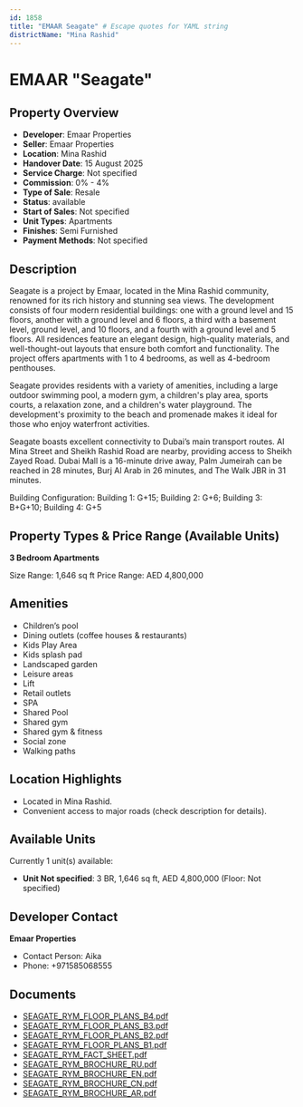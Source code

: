 ```yaml
---
id: 1858
title: "EMAAR Seagate" # Escape quotes for YAML string
districtName: "Mina Rashid"
---
```


# EMAAR "Seagate"

## Property Overview
- **Developer**: Emaar Properties
- **Seller**: Emaar Properties
- **Location**: Mina Rashid
- **Handover Date**: 15 August 2025
- **Service Charge**: Not specified
- **Commission**: 0% - 4%
- **Type of Sale**: Resale
- **Status**: available
- **Start of Sales**: Not specified
- **Unit Types**: Apartments
- **Finishes**: Semi Furnished
- **Payment Methods**: Not specified

## Description
Seagate is a project by Emaar, located in the Mina Rashid community, renowned for its rich history and stunning sea views. The development consists of four modern residential buildings: one with a ground level and 15 floors, another with a ground level and 6 floors, a third with a basement level, ground level, and 10 floors, and a fourth with a ground level and 5 floors. All residences feature an elegant design, high-quality materials, and well-thought-out layouts that ensure both comfort and functionality. The project offers apartments with 1 to 4 bedrooms, as well as 4-bedroom penthouses.

Seagate provides residents with a variety of amenities, including a large outdoor swimming pool, a modern gym, a children's play area, sports courts, a relaxation zone, and a children's water playground. The development's proximity to the beach and promenade makes it ideal for those who enjoy waterfront activities.

Seagate boasts excellent connectivity to Dubai’s main transport routes. Al Mina Street and Sheikh Rashid Road are nearby, providing access to Sheikh Zayed Road. Dubai Mall is a 16-minute drive away, Palm Jumeirah can be reached in 28 minutes, Burj Al Arab in 26 minutes, and The Walk JBR in 31 minutes.

Building Configuration: Building 1: G+15; Building 2: G+6; Building 3: B+G+10; Building 4: G+5

## Property Types & Price Range (Available Units)
**3 Bedroom Apartments**

Size Range: 1,646 sq ft
Price Range: AED 4,800,000

## Amenities
- Children’s pool
- Dining outlets  (coffee houses & restaurants)
- Kids Play Area
- Kids splash pad
- Landscaped garden
- Leisure areas
- Lift
- Retail outlets
- SPA
- Shared Pool
- Shared gym
- Shared gym & fitness
- Social zone
- Walking paths

## Location Highlights
- Located in Mina Rashid.
- Convenient access to major roads (check description for details).

## Available Units
Currently 1 unit(s) available:
- **Unit Not specified**: 3 BR, 1,646 sq ft, AED 4,800,000 (Floor: Not specified)

## Developer Contact
**Emaar Properties**
- Contact Person: Aika
- Phone: +971585068555

## Documents
- [SEAGATE_RYM_FLOOR_PLANS_B4.pdf](https://cdn.geniemap.net/2025/04/02/pg1gHtLL0I7bu0VpB1BQpeWdoX9CU7QAzlirLAIN.pdf)
- [SEAGATE_RYM_FLOOR_PLANS_B3.pdf](https://cdn.geniemap.net/2025/04/02/yBlX86UjjqwLInf8YXCOTio0Kt6ieOK7mrbRWKnO.pdf)
- [SEAGATE_RYM_FLOOR_PLANS_B2.pdf](https://cdn.geniemap.net/2025/04/02/j61qvfRWDLAgxdgh8LVp5B8Ne6A0ecJ9KfQ5sUp4.pdf)
- [SEAGATE_RYM_FLOOR_PLANS_B1.pdf](https://cdn.geniemap.net/2025/04/02/xOjxqGkKBvM9wCSrLLWfYg5ULuFkOfnsVhgsDch1.pdf)
- [SEAGATE_RYM_FACT_SHEET.pdf](https://cdn.geniemap.net/2025/04/02/tmaTiCxfEnHvzjZxM4kVcnremIk84g4AgKOqhQf1.pdf)
- [SEAGATE_RYM_BROCHURE_RU.pdf](https://cdn.geniemap.net/2025/04/02/OBiDrkoVBN43e1sVFNfjbBWXooKbc1JWq65GGQ5V.pdf)
- [SEAGATE_RYM_BROCHURE_EN.pdf](https://cdn.geniemap.net/2025/04/02/Xn8hV0xCS8SAu91gOe288Ycr97mvGvuaWTrjWRhg.pdf)
- [SEAGATE_RYM_BROCHURE_CN.pdf](https://cdn.geniemap.net/2025/04/02/yAOjJYU7YymH0QKu9sxztnUJL1UWYrjVjNvwJr5X.pdf)
- [SEAGATE_RYM_BROCHURE_AR.pdf](https://cdn.geniemap.net/2025/04/02/U3r67dtEHval6oO0ndvHFMJieUEcrrmnyc7k84C8.pdf)
